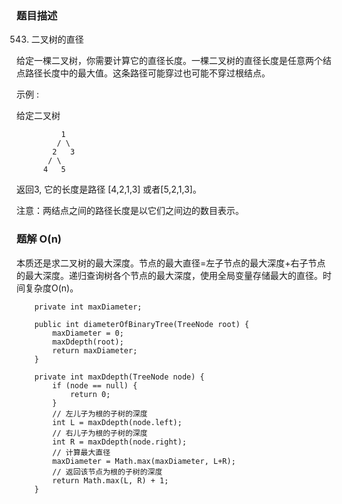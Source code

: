 ### 题目描述
543. 二叉树的直径

给定一棵二叉树，你需要计算它的直径长度。一棵二叉树的直径长度是任意两个结点路径长度中的最大值。这条路径可能穿过也可能不穿过根结点。

示例 :

给定二叉树

```
          1
         / \
        2   3
       / \     
      4   5    
```

返回3, 它的长度是路径 [4,2,1,3] 或者[5,2,1,3]。

注意：两结点之间的路径长度是以它们之间边的数目表示。

### 题解 O(n)

本质还是求二叉树的最大深度。节点的最大直径=左子节点的最大深度+右子节点的最大深度。递归查询树各个节点的最大深度，使用全局变量存储最大的直径。时间复杂度O(n)。

```$java
    private int maxDiameter;

    public int diameterOfBinaryTree(TreeNode root) {
        maxDiameter = 0;
        maxDdepth(root);
        return maxDiameter;
    }

    private int maxDdepth(TreeNode node) {
        if (node == null) {
            return 0;
        }
        // 左儿子为根的子树的深度
        int L = maxDdepth(node.left);
        // 右儿子为根的子树的深度
        int R = maxDdepth(node.right);
        // 计算最大直径
        maxDiameter = Math.max(maxDiameter, L+R);
        // 返回该节点为根的子树的深度
        return Math.max(L, R) + 1;
    }
```

